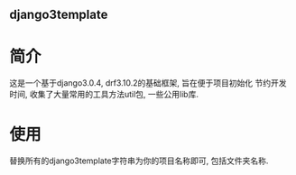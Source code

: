 ## django3template

# 简介
这是一个基于django3.0.4, drf3.10.2的基础框架, 旨在便于项目初始化
节约开发时间, 收集了大量常用的工具方法util包, 一些公用lib库.

# 使用
替换所有的django3template字符串为你的项目名称即可, 包括文件夹名称.